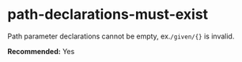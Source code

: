 # path-declarations-must-exist

Path parameter declarations cannot be empty, ex.`/given/{}` is invalid.

**Recommended:** Yes
